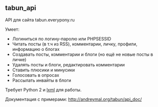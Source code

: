 tabun_api
---------

API для сайта tabun.everypony.ru

Умеет:

* Логиниться по логину-паролю или PHPSESSID
* Читать посты (в т.ч из RSS), комментарии, личку, профили, информацию о блогах
* Создавать посты, комментарии и блоги (но ещё не новые посты в личке)
* Удалять посты и блоги, редактировать комментарии
* Ставить плюсики и минусики
* Голосовать в опросах
* Рассылать инвайты в блоги

Требует Python 2 и [lxml](http://lxml.de/) для работы.

Документация с примерами: http://andreymal.org/tabun/api_doc/
